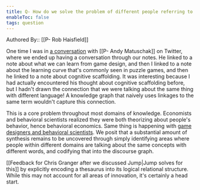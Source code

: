 ```yaml
---
title: Q- How do we solve the problem of different people referring to the same concept with different language
enableToc: false
tags: question
---
```

Authored By:: [[P- Rob Haisfield]]

One time I was in [a conversation](https://twitter.com/andy_matuschak/status/1256294495919828992?s=20) with [[P- Andy Matuschak]] on Twitter, where we ended up having a conversation through our notes. He linked to a note about what we can learn from game design, and then I linked to a note about the learning curve that's commonly seen in puzzle games, and then he linked to a note about cognitive scaffolding. It was interesting because I had actually encountered his thought about cognitive scaffolding before, but I hadn't drawn the connection that we were talking about the same thing with different language! A knowledge graph that naively uses linkages to the same term wouldn't capture this connection.

This is a core problem throughout most domains of knowledge. Economists and behavioral scientists realized they were both theorizing about people's behavior, hence behavioral economics. Same thing is happening with [game designers and behavioral scientists](https://robhaisfield.com/notes/game-designers-and-behavioral-scientists-are-asking-many-of-the-same-questions). We posit that a substantial amount of synthesis remains to be uncovered through simply identifying areas where people within different domains are talking about the same concepts with different words, and codifying that into the discourse graph.

[[Feedback for Chris Granger after we discussed Jump|Jump solves for this]] by explicitly encoding a thesaurus into its logical relational structure. While this may not account for all areas of innovation, it's certainly a head start.